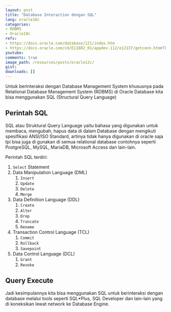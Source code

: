 ```yaml
---
layout: post
title: "Database Interaction dengan SQL"
lang: oracle18c
categories:
- RDBMS
- Oracle18c
refs: 
- https://docs.oracle.com/database/121/index.htm
- https://docs.oracle.com/cd/E11882_01/appdev.112/e12137/getconn.htm#TDPJD127
youtube: 
comments: true
image_path: /resources/posts/oracle12c/
gist: 
downloads: []
---
```



Untuk berinteraksi dengan Database Management System khususnya pada Relational Database Management System (RDBMS) di Oracle Database kita bisa menggunakan SQL (Structural Query Language)

## Perintah SQL

SQL atau Struktural Query Language yaitu bahasa yang digunakan untuk membaca, mengubah, hapus data di dalam Database dengan mengikuti spesifikasi ANSI/ISO Standard, artinya tidak hanya digunakan di oracle saja tpi bisa juga di gunakan di semua relational database contohnya seperti PostgreSQL, MySQL, MariaDB, Microsoft Access dan lain-lain.

Perintah SQL terdiri:

1. `Select` Statement
2. Data Manipulation Language (DML)
    1. `Insert`
    2. `Update`
    3. `Delete`
    4. `Merge`
3. Data Definition Language (DDL)
    1. `Create`
    2. `Alter`
    3. `Drop`
    4. `Truncate`
    5. `Rename`
4. Transaction Control Language (TCL)
    1. `Commit`
    2. `Rollback`
    3. `Savepoint`
5. Data Control Language (DCL)
    1. `Grant`
    2. `Revoke`

## Query Execute

Jadi kesimpulannya kita bisa menggunakan SQL untuk berinteraksi dengan database melalui tools seperti SQL*Plus, SQL Developer dan lain-lain yang di koneksikan lewat network ke Database Engine.